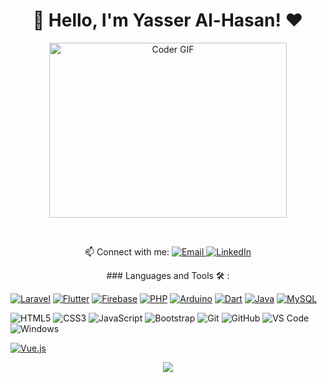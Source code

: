 <h1 align="center">🚀 Hello, I'm Yasser Al-Hasan! ♥</h1>
<p align="center">
  <img src="https://media.giphy.com/media/SWoSkN6DxTszqIKEqv/giphy.gif" alt="Coder GIF" width="380" height="280">
</p>
<br/>
<p align="center">
  📫 Connect with me: 
  <a href="mailto:yasseralhassan942@gmail.com">
    <img alt="Email" src="https://img.shields.io/badge/Email-D14836?style=flat-square&logo=gmail&logoColor=white" />
  </a>
  <a href="https://www.linkedin.com/in/yasser-al-hassan-ab1999212/">
    <img alt="LinkedIn" src="https://img.shields.io/badge/LinkedIn-0077B5?style=flat-square&logo=linkedin&logoColor=white" />
  </a>
</p>
<p align="center">
  ### Languages and Tools 🛠 : 
  
  [![Laravel](https://img.shields.io/badge/-Laravel-%23FF2D20?style=flat-square&logo=Laravel&logoColor=ffffff)](https://github.com/laravel/laravel)
  [![Flutter](https://img.shields.io/badge/-Flutter-%2302569B?style=flat-square&logo=Flutter&logoColor=ffffff)](https://github.com/flutter/flutter)
  [![Firebase](https://img.shields.io/badge/-Firebase-%23FFCA28?style=flat-square&logo=Firebase&logoColor=ffffff)](https://github.com/firebase/firebase-ios-sdk)
  [![PHP](https://img.shields.io/badge/-PHP-%23777BB4?style=flat-square&logo=PHP&logoColor=ffffff)](https://github.com/php/php-src)
  [![Arduino](https://img.shields.io/badge/-Arduino-%2300979D?style=flat-square&logo=Arduino&logoColor=ffffff)](https://github.com/arduino/Arduino)
  [![Dart](https://img.shields.io/badge/-Dart-%230175C2?style=flat-square&logo=Dart&logoColor=ffffff)](https://github.com/dart-lang)
  [![Java](https://img.shields.io/badge/-Java-%23007396?style=flat-square&logo=Java&logoColor=ffffff)](https://github.com/topics/java)
  [![MySQL](https://img.shields.io/badge/-MySQL-%2300758F?style=flat-square&logo=MySQL&logoColor=ffffff)](https://github.com/mysql/mysql-server)
  
  ![HTML5](https://img.shields.io/badge/-HTML5-%23E44D27?style=flat-square&logo=html5&logoColor=ffffff)
  ![CSS3](https://img.shields.io/badge/-CSS3-%231572B6?style=flat-square&logo=css3)
  ![JavaScript](https://img.shields.io/badge/-JavaScript-black?style=flat-square&logo=javascript)
  ![Bootstrap](https://img.shields.io/badge/-Bootstrap-563D7C?style=flat-square&logo=Bootstrap)
  ![Git](https://img.shields.io/badge/-Git-%23F05032?style=flat-square&logo=git&logoColor=%23ffffff)
  ![GitHub](https://img.shields.io/badge/-GitHub-181717?style=flat-square&logo=github)
  ![VS Code](http://img.shields.io/badge/-VS%20Code-007ACC?style=flat-square&logo=visual-studio-code&logoColor=ffffff)
  ![Windows](http://img.shields.io/badge/-Windows-0078D6?style=flat-square&logo=windows&logoColor=ffffff)
  
  [![Vue.js](https://img.shields.io/badge/-Vue.js-%234FC08D?style=flat-square&logo=Vue.js&logoColor=ffffff)](https://vuejs.org/)
</p>
<p align="center">
  <img src="https://readme-typing-svg.demolab.com/?lines=Hello%2C+I'm+Yasser+Al-Hasan!;I'm+a+computer+engineer;Welcome+to+my+profile!" style="color:mix" />
</p>
